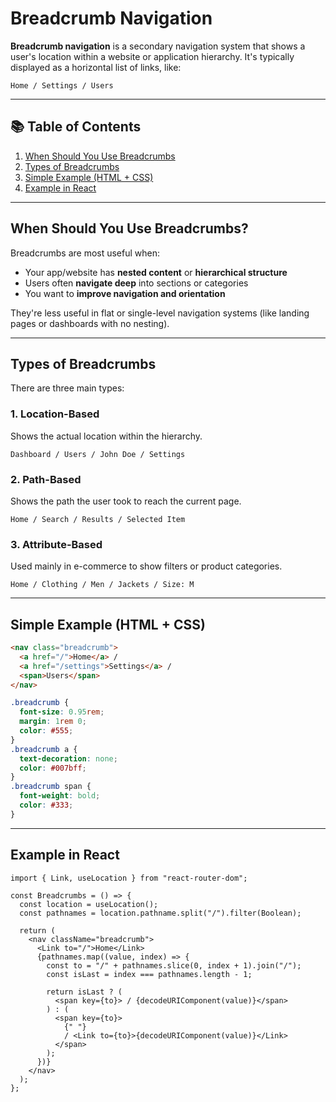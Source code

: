 # Breadcrumb Navigation

**Breadcrumb navigation** is a secondary navigation system that shows a user's location within a website or application hierarchy. It's typically displayed as a horizontal list of links, like:

```text
Home / Settings / Users
```

---

## 📚 Table of Contents

1. [When Should You Use Breadcrumbs](#when-should-you-use-breadcrumbs)
2. [Types of Breadcrumbs](#types-of-breadcrumbs)
3. [Simple Example (HTML + CSS)](#simple-example-html--css)
4. [Example in React](#example-in-react)

---

## When Should You Use Breadcrumbs?

Breadcrumbs are most useful when:

- Your app/website has **nested content** or **hierarchical structure**
- Users often **navigate deep** into sections or categories
- You want to **improve navigation and orientation**

They're less useful in flat or single-level navigation systems (like landing pages or dashboards with no nesting).

---

## Types of Breadcrumbs

There are three main types:

### 1. **Location-Based**

Shows the actual location within the hierarchy.

```text
Dashboard / Users / John Doe / Settings
```

### 2. **Path-Based**

Shows the path the user took to reach the current page.

```text
Home / Search / Results / Selected Item
```

### 3. **Attribute-Based**

Used mainly in e-commerce to show filters or product categories.

```text
Home / Clothing / Men / Jackets / Size: M
```

---

## Simple Example (HTML + CSS)

```html
<nav class="breadcrumb">
  <a href="/">Home</a> /
  <a href="/settings">Settings</a> /
  <span>Users</span>
</nav>
```

```css
.breadcrumb {
  font-size: 0.95rem;
  margin: 1rem 0;
  color: #555;
}
.breadcrumb a {
  text-decoration: none;
  color: #007bff;
}
.breadcrumb span {
  font-weight: bold;
  color: #333;
}
```

---

## Example in React

```tsx
import { Link, useLocation } from "react-router-dom";

const Breadcrumbs = () => {
  const location = useLocation();
  const pathnames = location.pathname.split("/").filter(Boolean);

  return (
    <nav className="breadcrumb">
      <Link to="/">Home</Link>
      {pathnames.map((value, index) => {
        const to = "/" + pathnames.slice(0, index + 1).join("/");
        const isLast = index === pathnames.length - 1;

        return isLast ? (
          <span key={to}> / {decodeURIComponent(value)}</span>
        ) : (
          <span key={to}>
            {" "}
            / <Link to={to}>{decodeURIComponent(value)}</Link>
          </span>
        );
      })}
    </nav>
  );
};
```
